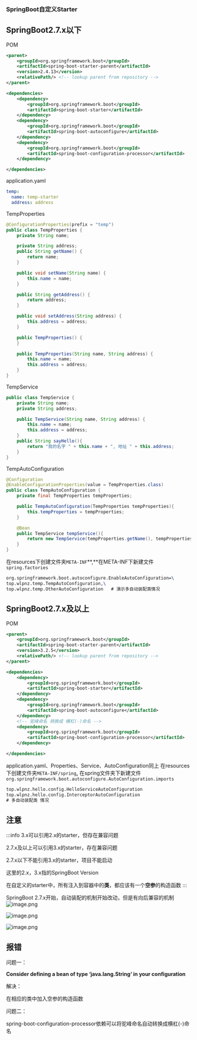 ### SpringBoot自定义Starter

## SpringBoot2.7.x以下

POM
```xml
<parent>
    <groupId>org.springframework.boot</groupId>
    <artifactId>spring-boot-starter-parent</artifactId>
    <version>2.4.13</version>
    <relativePath/> <!-- lookup parent from repository -->
</parent>

<dependencies>
    <dependency>
        <groupId>org.springframework.boot</groupId>
        <artifactId>spring-boot-starter</artifactId>
    </dependency>
    <dependency>
        <groupId>org.springframework.boot</groupId>
        <artifactId>spring-boot-autoconfigure</artifactId>
    </dependency>
    <dependency>
        <groupId>org.springframework.boot</groupId>
        <artifactId>spring-boot-configuration-processor</artifactId>
    </dependency>

</dependencies>
```
application.yaml
```yaml
temp:
  name: temp-starter
  address: address
```
TempProperties
```java
@ConfigurationProperties(prefix = "temp")
public class TempProperties {
    private String name;

    private String address;
    public String getName() {
        return name;
    }

    public void setName(String name) {
        this.name = name;
    }

    public String getAddress() {
        return address;
    }

    public void setAddress(String address) {
        this.address = address;
    }

    public TempProperties() {
    }

    public TempProperties(String name, String address) {
        this.name = name;
        this.address = address;
    }
}
```
TempService
```java
public class TempService {
    private String name;
    private String address;

    public TempService(String name, String address) {
        this.name = name;
        this.address = address;
    }
    public String sayHello(){
        return "我的名字 " + this.name + ", 地址 " + this.address;
    }
}
```
TempAutoConfiguration
```java
@Configuration
@EnableConfigurationProperties(value = TempProperties.class)
public class TempAutoConfiguration {
    private final TempProperties tempProperties;

    public TempAutoConfiguration(TempProperties tempProperties){
        this.tempProperties = tempProperties;
    }

    @Bean
    public TempService tempService(){
        return new TempService(tempProperties.getName(), tempProperties.getAddress());
    }
}
```
在resources下创建文件夹`META-INF`**,**在META-INF下新建文件`spring.factories`
```latex
org.springframework.boot.autoconfigure.EnableAutoConfiguration=\
top.wlpnz.temp.TempAutoConfiguration,\
top.wlpnz.temp.OtherAutoConfiguration   # 演示多自动装配类情况
```
## SpringBoot2.7.x及以上
POM
```xml
<parent>
    <groupId>org.springframework.boot</groupId>
    <artifactId>spring-boot-starter-parent</artifactId>
    <version>3.2.5</version>
    <relativePath/> <!-- lookup parent from repository -->
</parent>

<dependencies>
    <dependency>
        <groupId>org.springframework.boot</groupId>
        <artifactId>spring-boot-starter</artifactId>
    </dependency>
    <dependency>
        <groupId>org.springframework.boot</groupId>
        <artifactId>spring-boot-autoconfigure</artifactId>
    </dependency>
    <!-- 驼峰命名 转换成 横杠(-)命名 -->
    <dependency>
        <groupId>org.springframework.boot</groupId>
        <artifactId>spring-boot-configuration-processor</artifactId>
    </dependency>

</dependencies>
```
application.yaml、Properties、Service、AutoConfiguration同上
在resources下创建文件夹`META-INF/spring`**,**
在spring文件夹下新建文件`org.springframework.boot.autoconfigure.AutoConfiguration.imports`

```latex
top.wlpnz.hello.config.HelloServiceAutoConfiguration
top.wlpnz.hello.config.InterceptorAutoConfiguration  
# 多自动装配类 情况
```

## 注意
:::info
3.x可以引用2.x的starter，但存在兼容问题

2.7.x及以上可以引用3.x的starter，存在兼容问题

2.7.x以下不能引用3.x的starter，项目不能启动

这里的2.x，3.x指的SpringBoot Version

在自定义的starter中，所有注入到容器中的**类**，都应该有一个**空参**的构造函数
:::

SpringBoot 2.7.x开始，自动装配的机制开始改动，但是有向后兼容的机制
![image.png](images/SpringBootStarter/1717120070536-7bb2068a-0b1f-45be-8bf1-81ed0452833d.png)

![image.png](images/SpringBootStarter/1717120037789-8877d632-27f0-431e-a69b-7358b867ac1a.png)

![image.png](images/SpringBootStarter/1717120144266-3eecbdf7-70bf-4dd6-ba6a-9b2c41c33f9e.png)





## 报错
问题一：

**Consider defining a bean of type ‘java.lang.String‘ in your configuration**

解决：

在相应的类中加入空参的构造函数

问题二：

spring-boot-configuration-processor依赖可以将驼峰命名自动转换成横杠(-)命名

